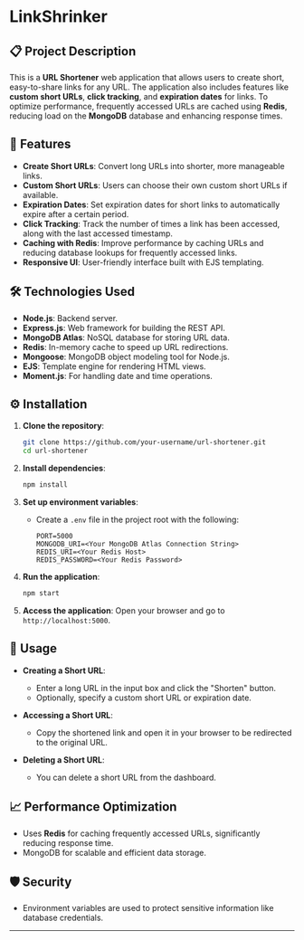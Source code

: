 # LinkShrinker

## 📋 Project Description
This is a **URL Shortener** web application that allows users to create short, easy-to-share links for any URL. The application also includes features like **custom short URLs**, **click tracking**, and **expiration dates** for links. To optimize performance, frequently accessed URLs are cached using **Redis**, reducing load on the **MongoDB** database and enhancing response times.

## 🚀 Features
- **Create Short URLs**: Convert long URLs into shorter, more manageable links.
- **Custom Short URLs**: Users can choose their own custom short URLs if available.
- **Expiration Dates**: Set expiration dates for short links to automatically expire after a certain period.
- **Click Tracking**: Track the number of times a link has been accessed, along with the last accessed timestamp.
- **Caching with Redis**: Improve performance by caching URLs and reducing database lookups for frequently accessed links.
- **Responsive UI**: User-friendly interface built with EJS templating.

## 🛠️ Technologies Used
- **Node.js**: Backend server.
- **Express.js**: Web framework for building the REST API.
- **MongoDB Atlas**: NoSQL database for storing URL data.
- **Redis**: In-memory cache to speed up URL redirections.
- **Mongoose**: MongoDB object modeling tool for Node.js.
- **EJS**: Template engine for rendering HTML views.
- **Moment.js**: For handling date and time operations.

## ⚙️ Installation

1. **Clone the repository**:
   ```bash
   git clone https://github.com/your-username/url-shortener.git
   cd url-shortener
   ```

2. **Install dependencies**:
   ```bash
   npm install
   ```

3. **Set up environment variables**:
   - Create a `.env` file in the project root with the following:
     ```
     PORT=5000
     MONGODB_URI=<Your MongoDB Atlas Connection String>
     REDIS_URI=<Your Redis Host>
     REDIS_PASSWORD=<Your Redis Password>
     ```

4. **Run the application**:
   ```bash
   npm start
   ```

5. **Access the application**:
   Open your browser and go to `http://localhost:5000`.


## 🧩 Usage

- **Creating a Short URL**:
  - Enter a long URL in the input box and click the "Shorten" button.
  - Optionally, specify a custom short URL or expiration date.

- **Accessing a Short URL**:
  - Copy the shortened link and open it in your browser to be redirected to the original URL.

- **Deleting a Short URL**:
  - You can delete a short URL from the dashboard.

## 📈 Performance Optimization
- Uses **Redis** for caching frequently accessed URLs, significantly reducing response time.
- MongoDB for scalable and efficient data storage.

## 🛡️ Security
- Environment variables are used to protect sensitive information like database credentials.

---
